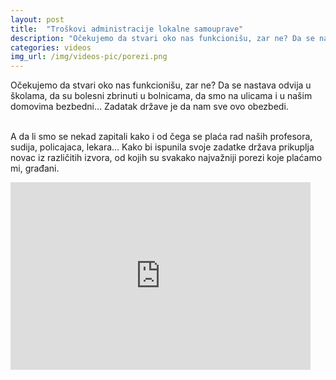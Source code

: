 ```yaml
---
layout: post
title:  "Troškovi administracije lokalne samouprave"
description: "Očekujemo da stvari oko nas funkcionišu, zar ne? Da se nastava odvija u školama, da su bolesni zbrinuti u bolnicama, da smo na ulicama i u našim domovima bezbedni… Zadatak  države je da nam sve ovo obezbedi. A da li smo se nekad zapitali kako i od čega se plaća rad naših profesora, sudija, policajaca, lekara…"
categories: videos
img_url: /img/videos-pic/porezi.png
---
```

<div class="justify">
Očekujemo da stvari oko nas funkcionišu, zar ne? Da se nastava odvija u školama, da su bolesni zbrinuti u bolnicama, da smo na ulicama i u našim domovima bezbedni… Zadatak  države je da nam sve ovo obezbedi.<br/><br/>

A da li smo se nekad zapitali kako i od čega se plaća rad naših profesora, sudija, policajaca, lekara… Kako bi ispunila svoje zadatke država prikuplja novac iz različitih izvora, od kojih su svakako najvažniji porezi koje plaćamo mi, građani.</div>

<iframe width="480" height="300" src="https://www.youtube.com/embed/Yi2Hs4PIJd8" frameborder="0" allowfullscreen></iframe>